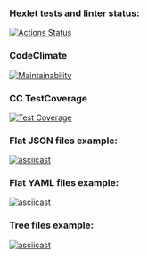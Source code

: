 ### Hexlet tests and linter status:
[![Actions Status](https://github.com/kozenalex/python-project-50/workflows/hexlet-check/badge.svg)](https://github.com/kozenalex/python-project-50/actions)
### CodeClimate
[![Maintainability](https://api.codeclimate.com/v1/badges/059672a5c4b35ca1daba/maintainability)](https://codeclimate.com/github/kozenalex/python-project-50/maintainability)
### CC TestCoverage
[![Test Coverage](https://api.codeclimate.com/v1/badges/059672a5c4b35ca1daba/test_coverage)](https://codeclimate.com/github/kozenalex/python-project-50/test_coverage)
### Flat JSON files example:
[![asciicast](https://asciinema.org/a/wyRAkLQ6YfW8t0vQAyYw5Wra5.svg)](https://asciinema.org/a/wyRAkLQ6YfW8t0vQAyYw5Wra5)
### Flat YAML files example:
[![asciicast](https://asciinema.org/a/Q8q83xgUKOwWIV0mPhjwq2iqp.svg)](https://asciinema.org/a/Q8q83xgUKOwWIV0mPhjwq2iqp)
### Tree files example:
[![asciicast](https://asciinema.org/a/Tp3NO0e5VMKZhvWJumb9tlzRm.svg)](https://asciinema.org/a/Tp3NO0e5VMKZhvWJumb9tlzRm)